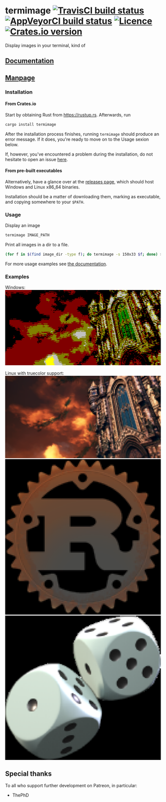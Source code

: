 # termimage [![TravisCI build status](https://travis-ci.org/nabijaczleweli/termimage.svg?branch=master)](https://travis-ci.org/nabijaczleweli/termimage) [![AppVeyorCI build status](https://ci.appveyor.com/api/projects/status/kk34veg25wre0gqe/branch/master?svg=true)](https://ci.appveyor.com/project/nabijaczleweli/termimage/branch/master) [![Licence](https://img.shields.io/badge/license-MIT-blue.svg?style=flat)](LICENSE) [![Crates.io version](https://meritbadge.herokuapp.com/termimage)](https://crates.io/crates/termimage)
Display images in your terminal, kind of

## [Documentation](https://rawcdn.githack.com/nabijaczleweli/termimage/doc/termimage/index.html)
## [Manpage](https://rawcdn.githack.com/nabijaczleweli/termimage/man/termimage.1.html)

### Installation

#### From Crates.io

Start by obtaining Rust from https://rustup.rs. Afterwards, run

```sh
cargo install termimage
```

After the installation process finishes, running `termimage` should produce an error message.
If it does, you're ready to move on to the Usage sexion below.

If, however, you've encountered a problem during the installation, do not hesitate to open an issue [here](https://github.com/nabijaczleweli/termimage/issues/new).

#### From pre-built executables

Alternatively, have a glance over at the [releases page](https://github.com/nabijaczleweli/termimage/releases), which should host Windows and Linux x86_64 binaries.

Installation should be a matter of downloading them, marking as executable, and copying somewhere to your `$PATH`.

### Usage

Display an image

```sh
termimage IMAGE_PATH
```

Print all images in a dir to a file.

```sh
(for f in $(find image_dir -type f); do termimage -s 150x33 $f; done) > out_file
```

For more usage examples see [the documentation](https://rawcdn.githack.com/nabijaczleweli/termimage/doc/termimage/index.html).

### Examples

Windows:
![DS3 image after](assets/DS3-winapi.jpg)

Linux with truecolor support:
![DS3 image after](assets/DS3-truecolor.png)
![Rust logo image after](assets/rust-logo-truecolor.png)
![playing dice image after](assets/playing-dice-truecolor.png)

## Special thanks

To all who support further development on Patreon, in particular:

  * ThePhD
